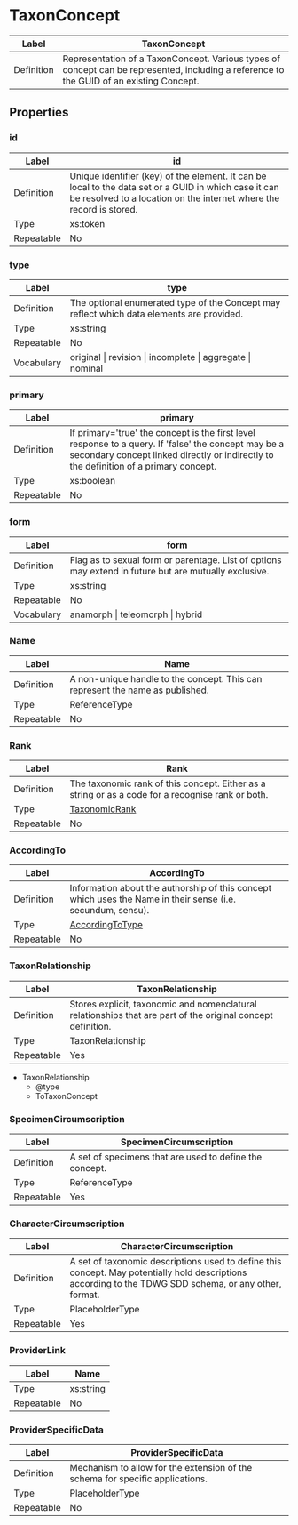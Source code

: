 # TaxonConcept

Label      | TaxonConcept
-----------|-------------------------------------------------------
Definition | Representation of a TaxonConcept. Various types of concept can be represented, including a reference to the GUID of an existing Concept.

## Properties

### id

Label      | id
-----------|-------------------------------------------------------
Definition | Unique identifier (key) of the element. It can be local to the data set or a GUID in which case it can be resolved to a location on the internet where the record is stored.
Type       | xs:token
Repeatable | No

### type

Label      | type
-----------|-------------------------------------------------------
Definition | The optional enumerated type of the Concept may reflect which data elements are provided.
Type       | xs:string
Repeatable | No
Vocabulary | original &#124; revision &#124; incomplete &#124; aggregate &#124; nominal

### primary

Label      | primary
-----------|-------------------------------------------------------
Definition | If primary='true' the concept is the first level response to a query. If 'false' the concept may be a secondary concept linked directly or indirectly to the definition of a primary concept.
Type       | xs:boolean
Repeatable | No

### form

Label      | form
-----------|-------------------------------------------------------
Definition | Flag as to sexual form or parentage. List of options may extend in future but are mutually exclusive.
Type       | xs:string
Repeatable | No
Vocabulary | anamorph &#124; teleomorph &#124; hybrid

### Name

Label      | Name
-----------|-------------------------------------------------------
Definition | A non-unique handle to the concept. This can represent the name as published.
Type       | ReferenceType
Repeatable | No

### Rank

Label      | Rank
-----------|-------------------------------------------------------
Definition | The taxonomic rank of this concept. Either as a string or as a code for a recognise rank or both.
Type       | [TaxonomicRank](TaxonomicRank.md)
Repeatable | No

### AccordingTo

Label      | AccordingTo
-----------|-------------------------------------------------------
Definition | Information about the authorship of this concept which uses the Name in their sense (i.e. secundum, sensu).
Type       | [AccordingToType](AccordingToType.md)
Repeatable | No

### TaxonRelationship

Label      | TaxonRelationship
-----------|-------------------------------------------------------
Definition | Stores explicit, taxonomic and nomenclatural relationships that are part of the original concept definition.
Type       | TaxonRelationship
Repeatable | Yes

* TaxonRelationship
  * @type
  * ToTaxonConcept

### SpecimenCircumscription

Label      | SpecimenCircumscription
-----------|-------------------------------------------------------
Definition | A set of specimens that are used to define the concept.
Type       | ReferenceType
Repeatable | Yes

### CharacterCircumscription

Label      | CharacterCircumscription
-----------|-------------------------------------------------------
Definition | A set of taxonomic descriptions used to define this concept. May potentially hold descriptions according to the TDWG SDD schema, or any other, format.
Type       | PlaceholderType
Repeatable | Yes

### ProviderLink

Label      | Name
-----------|-------------------------------------------------------
Type       | xs:string
Repeatable | No

### ProviderSpecificData

Label      | ProviderSpecificData
-----------|-------------------------------------------------------
Definition | Mechanism to allow for the extension of the schema for specific applications.
Type       | PlaceholderType
Repeatable | No
